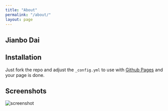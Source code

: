 ```yaml
---
title: "About"
permalink: "/about/"
layout: page
---
```

## Jianbo Dai

## Installation

Just fork the repo and adjust the `_config.yml` to use with [Github Pages](https://pages.github.com/) and your page is done.

## Screenshots

<div class="large" markdown="1">

![screenshot](https://user-images.githubusercontent.com/4943215/73125195-5fa42200-3fa4-11ea-89f8-d09c1d6fe252.png)

</div>

